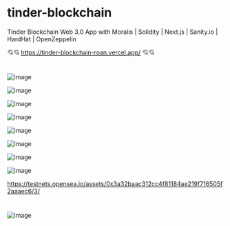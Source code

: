 # tinder-blockchain
Tinder Blockchain Web 3.0 App with Moralis | Solidity | Next.js | Sanity.io | HardHat | OpenZeppelin

💘💘 https://tinder-blockchain-roan.vercel.app/ 💘💘
#

![image](https://user-images.githubusercontent.com/38008294/169147706-d316b0d2-3ea1-450b-a879-9d7a98b9fb85.png)

![image](https://user-images.githubusercontent.com/38008294/169148132-6bd01458-a505-4f85-8eca-a504bd939bd9.png)

![image](https://user-images.githubusercontent.com/38008294/169148230-288dd619-4ed3-444f-ade7-f0dccccbe068.png)

![image](https://user-images.githubusercontent.com/38008294/169148596-b4917ff4-4458-4386-add8-e30e1cfc1744.png)

![image](https://user-images.githubusercontent.com/38008294/169148766-5a6ff6ab-0298-4808-b2db-248279f6b3c4.png)

![image](https://user-images.githubusercontent.com/38008294/169148838-49260a10-b607-4b45-a18c-eb80ca58a02b.png)

![image](https://user-images.githubusercontent.com/38008294/169149018-f6c72f85-b257-440a-ad39-e07e9e73824a.png)

![image](https://user-images.githubusercontent.com/38008294/169149704-6d0f5a1d-5fbc-46e9-8c94-6386bf94a0ea.png)

https://testnets.opensea.io/assets/0x3a32baac312cc4f81184ae219f716505f2aaaec6/3/

#

![image](https://user-images.githubusercontent.com/38008294/169150232-f8dae451-3fcf-4ae6-b1d9-cea1d9dc11fd.png)
